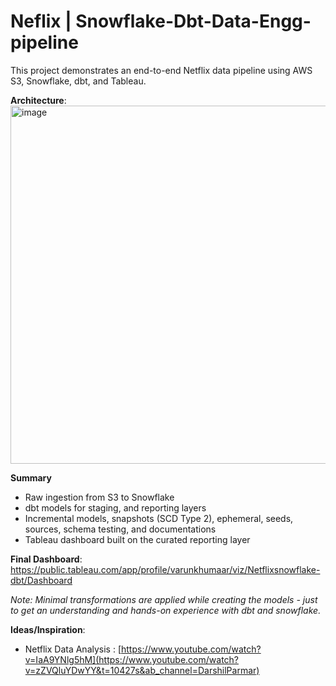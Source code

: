 # Neflix | Snowflake-Dbt-Data-Engg-pipeline
This project demonstrates an end-to-end Netflix data pipeline using AWS S3, Snowflake, dbt, and Tableau.

**Architecture**:
<img width="1399" height="573" alt="image" src="https://github.com/user-attachments/assets/82249546-1de2-4a17-943f-e6d53027dcba" />

**Summary**
- Raw ingestion from S3 to Snowflake
- dbt models for staging, and reporting layers
- Incremental models, snapshots (SCD Type 2), ephemeral, seeds, sources, schema testing, and documentations
- Tableau dashboard built on the curated reporting layer

**Final Dashboard**: https://public.tableau.com/app/profile/varunkhumaar/viz/Netflixsnowflake-dbt/Dashboard

_Note: Minimal transformations are applied while creating the models - just to get an understanding and hands-on experience with dbt and snowflake._

**Ideas/Inspiration**:
- Netflix Data Analysis : [https://www.youtube.com/watch?v=IaA9YNlg5hM](https://www.youtube.com/watch?v=zZVQluYDwYY&t=10427s&ab_channel=DarshilParmar)


